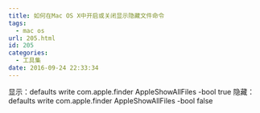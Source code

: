 ```yaml
---
title: 如何在Mac OS X中开启或关闭显示隐藏文件命令
tags:
  - mac os
url: 205.html
id: 205
categories:
  - 工具集
date: 2016-09-24 22:33:34
---
```


显示：defaults write com.apple.finder AppleShowAllFiles -bool true 隐藏：defaults write com.apple.finder AppleShowAllFiles -bool false